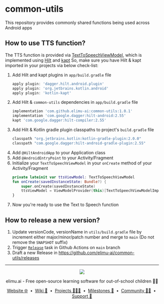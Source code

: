 # common-utils
This repository provides commonly shared functions being used across Android apps

## How to use TTS function?

The TTS function is provided via [TextToSpeechViewModel](https://github.com/elimu-ai/common-utils/blob/1.0.1/utils/src/main/java/ai/elimu/common/utils/viewmodel/TextToSpeechViewModelImpl.kt),
which is implemented using [Hilt](https://developer.android.com/training/dependency-injection/hilt-android) and
[kapt](https://kotlinlang.org/docs/kapt.html)
So, make sure you have Hilt & kapt imported in your projects via below check-list:

1. Add Hilt and kapt plugins in `app/build.gradle` file
   ```groovy
   apply plugin: 'dagger.hilt.android.plugin'
   apply plugin: 'org.jetbrains.kotlin.android'
   apply plugin: 'kotlin-kapt'
   ```
2. Add Hilt & `common-utils` dependencies in `app/build.gradle` file
   ```groovy
   implementation 'com.github.elimu-ai:common-utils:1.0.1'
   implementation 'com.google.dagger:hilt-android:2.55'
   kapt 'com.google.dagger:hilt-compiler:2.55'
   ```
3. Add Hilt & Kotlin gradle plugin classpaths to project's `build.gradle` file
   ```groovy
   classpath "org.jetbrains.kotlin:kotlin-gradle-plugin:2.0.0"
   classpath "com.google.dagger:hilt-android-gradle-plugin:2.55"
   ```
4. Add `@HiltAndroidApp` to your Application class
5. Add `@AndroidEntryPoint` to your Activity/Fragment
6. Initialize your `TextToSpeechViewModel` in your `onCreate` method of your Activity/Fragment
   ```kotlin
   private lateinit var ttsViewModel: TextToSpeechViewModel
   fun onCreate(savedInstanceState: Bundle?) {
       super.onCreate(savedInstanceState)
       ttsViewModel = ViewModelProvider(this)[TextToSpeechViewModelImpl::class.java]
   }
   ```
7. Now you're ready to use the Text to Speech function

## How to release a new version?

1. Update versionCode, versionName in `utils/build.gradle` file by increment either major/minor/patch number and merge to `main` (Do not remove the `SNAPSHOT` suffix)
2. Trigger [`Release`](https://github.com/elimu-ai/common-utils/actions/workflows/gradle-release.yml) task in Github Actions on `main` branch
3. Draft a new Release in https://github.com/elimu-ai/common-utils/releases

---

<p align="center">
  <img src="https://github.com/elimu-ai/webapp/blob/main/src/main/webapp/static/img/logo-text-256x78.png" />
</p>
<p align="center">
  elimu.ai - Free open-source learning software for out-of-school children 🚀✨
</p>
<p align="center">
  <a href="https://elimu.ai">Website 🌐</a>
  &nbsp;•&nbsp;
  <a href="https://github.com/elimu-ai/wiki#readme">Wiki 📃</a>
  &nbsp;•&nbsp;
  <a href="https://github.com/orgs/elimu-ai/projects?query=is%3Aopen">Projects 👩🏽‍💻</a>
  &nbsp;•&nbsp;
  <a href="https://github.com/elimu-ai/wiki/milestones">Milestones 🎯</a>
  &nbsp;•&nbsp;
  <a href="https://github.com/elimu-ai/wiki#open-source-community">Community 👋🏽</a>
  &nbsp;•&nbsp;
  <a href="https://www.drips.network/app/drip-lists/41305178594442616889778610143373288091511468151140966646158126636698">Support 💜</a>
</p>
